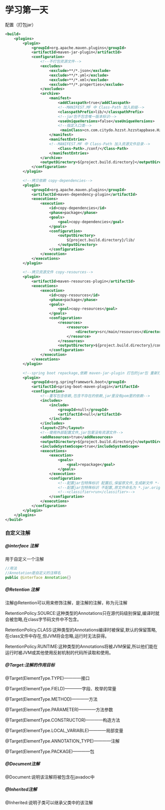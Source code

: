 # 学习第一天

配置（打包jar）

~~~~xml
<build>
	<plugins>
    	<plugin>
 			<groupId>org.apache.maven.plugins</groupId>
            <artifactId>maven-jar-plugin</artifactId>
            <configuration>
            	<!--不打包资源文件-->
                <excludes>
                	<exclude>**/*.json</exclude>
                    <exclude>**/*.yml</exclude>
                    <exclude>**/*.xml</exclude>
                    <exclude>**/*.properties</exclude>
                </excludes>
                <archive>
                	<manifest>
                    	<addClasspath>true</addClasspath>
                        <!--MANIFEST.MF 中 Class-Path 加入前缀-->
                        <classpathPrefix>lib/</classpathPrefix>
                        <!--jar包不包含唯一版本标识-->
                        <useUniqueVersions>false</useUniqueVersions>
                        <!--指定入口类-->
                      	 <mainClass>cn.com.citydo.hzzst.hzzstappbase.HzzstAppBaseApplication</mainClass>
                    </manifest>
                    <manifestEntries>
                    <!--MANIFEST.MF 中 Class-Path 加入资源文件目录-->
                    	<Class-Path>./conf/</Class-Path>
                    </manifestEntries>
                </archive>
                <outputDirectory>${project.build.directory}</outputDirectory>
            </configuration>
        </plugin>
        
        <!--拷贝依赖 copy-dependencies-->
        <plugin>
        	<groupId>org.apache.maven.plugins</groupId>
            <artifactId>maven-dependency-plugin</artifactId>
            <executions>
            	<execution>
                	<id>copy-dependencies</id>
                    <phase>package</phase>
                    <goals>
                    	<goal>copy-dependencies</goal>
                    </goals>
                    <configuration>
                    	<outputDirectory>
                        	${project.build.directory}/lib/
                        </outputDirectory>
                    </configuration>
                </execution>
            </executions>
        </plugin>
        
        <!--拷贝资源文件 copy-resources-->
        <plugin>
        	<artifactId>maven-resources-plugin</artifactId>
            <executions>
            	<execution>
                	<id>copy-resources</id>
                    <phase>package</phase>
                    <goals>
                    	<goal>copy-resources</goal>
                    </goals>
                    <configuration>
                    	<resources>
                        	<resource>
                            	<directory>src/main/resources</directory>
                            </resource>
                        </resources>
                        <outputDirectory>${project.build.directory}/conf</outputDirectory>
                    </configuration>
                </execution>
            </executions>
        </plugin>
        
        <!--spring boot repackage,依赖 maven-jar-plugin 打包的jar包 重新打包成 spring boot 的jar包-->
        <plugin>
        	<groupId>org.springframework.boot</groupId>
            <artifactId>spring-boot-maven-plugin</artifactId>
            <configuration>
            	<!--重写包含依赖,包含不存在的依赖,jar里没有pom里的依赖-->
                <includes>
                	<include>
                    	<groupId>null</groupId>
                        <artifactId>null</artifactId>
                    </include>
                </includes>
                <layout>ZIP</layout>
                <!--使用外部配置文件,jar包里没有资源文件-->
                <addResources>true</addResources>
                <outputDirectory>${project.build.directory}</outputDirectory>
                <includeSystemScope>true</includeSystemScope>
                <executions>
                	<execution>
                    	<goals>
                        	<goal>repackage</goal>
                        </goals>
                    </execution>
                    <configuration>
                    	<!--配置jar包特殊标识 配置后,保留原文件,生成新文件 *-run.jar-->
                        <!--配置jar包特殊标识 不配置,原文件命名为 *.jar.original,生成新文件 *.jar-->
                        <!--<classifier>run</classifier>-->
                    </configuration>
                </executions>
            </configuration>
        </plugin>
    </plugins>
</build>
~~~~

### 自定义注解

##### @interface 注解

用于自定义一个注解

~~~~java
//用法
//Annotation是自定义的注释名
public @interface Annotation{}
~~~~

##### @Retention 注解

注解@Retention可以用来修饰注解，是注解的注解，称为元注解

RetentionPolicy.SOURCE:这种类型的Annotations只在源代码级别保留,编译时就会被忽略,在class字节码文件中不包含。

RetentionPolicy.CLASS:这种类型的Annotations编译时被保留,默认的保留策略,在class文件中存在,但JVM将会忽略,运行时无法获得。

RetentionPolicy.RUNTIME:这种类型的Annotations将被JVM保留,所以他们能在运行时被JVM或其他使用反射机制的代码所读取和使用。

##### @Target:注解的作用目标

@Target(ElementType.TYPE)————接口

@Target(ElementType.FIELD)————字段、枚举的常量

@Target(ElementType.METHOD)————方法

@Target(ElementType.PARAMETER)————方法参数

@Target(ElementType.CONSTRUCTOR)————构造方法

@Target(ElementType.LOCAL_VARIABLE)————局部变量

@Target(ElementType.ANNOTATION_TYPE)————注解

@Target(ElementType.PACKAGE)————包

##### @Document注解

@Document:说明该注解将被包含在javadoc中

##### @Inherited注解

@Inherited:说明子类可以继承父类中的该注解